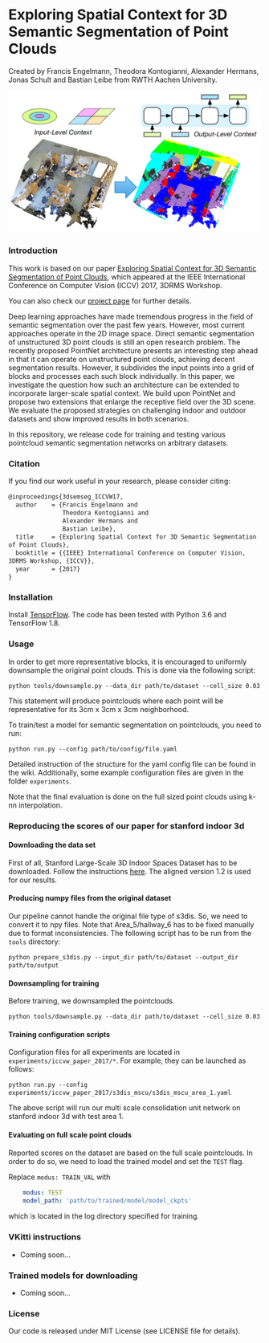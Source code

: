 # Exploring Spatial Context for 3D Semantic Segmentation of Point Clouds
Created by Francis Engelmann, Theodora Kontogianni, Alexander Hermans, Jonas Schult and Bastian Leibe 
from RWTH Aachen University.

![prediction example](doc/exploring_header.png?raw=True "dfdf")

### Introduction
This work is based on our paper 
[Exploring Spatial Context for 3D Semantic Segmentation of Point Clouds](https://www.vision.rwth-aachen.de/media/papers/PID4967025.pdf),
which appeared at the IEEE International Conference on Computer Vision (ICCV) 2017, 3DRMS Workshop. 

You can also check our [project page](https://www.vision.rwth-aachen.de/page/3dsemseg) for further details.

Deep learning approaches have made tremendous progress in the field of semantic segmentation over the past few years. However, most current approaches operate in the 2D image space. Direct semantic segmentation of unstructured 3D point clouds is still an open research problem. The recently proposed PointNet architecture presents an interesting step ahead in that it can operate on unstructured point clouds, achieving decent segmentation results. However, it subdivides the input points into a grid of blocks and processes each such block individually. In this paper, we investigate the question how such an architecture can be extended to incorporate larger-scale spatial context. We build upon PointNet and propose two extensions that enlarge the receptive field over the 3D scene. We evaluate the proposed strategies on challenging indoor and outdoor datasets and show improved results in both scenarios.

In this repository, we release code for training and testing various pointcloud semantic segmentation networks on
arbitrary datasets.

### Citation
If you find our work useful in your research, please consider citing:

    @inproceedings{3dsemseg_ICCVW17,
      author    = {Francis Engelmann and
                   Theodora Kontogianni and
                   Alexander Hermans and
                   Bastian Leibe},
      title     = {Exploring Spatial Context for 3D Semantic Segmentation of Point Clouds},
      booktitle = {{IEEE} International Conference on Computer Vision, 3DRMS Workshop, {ICCV}},
      year      = {2017}
    }

   
### Installation

Install <a href="https://www.tensorflow.org/get_started/os_setup" target="_blank">TensorFlow</a>.
The code has been tested with Python 3.6 and TensorFlow 1.8.

### Usage
In order to get more representative blocks, it is encouraged to uniformly downsample the original point clouds.
This is done via the following script:

    python tools/downsample.py --data_dir path/to/dataset --cell_size 0.03

This statement will produce pointclouds where each point will be representative for its 3cm x 3cm x 3cm neighborhood.

To train/test a model for semantic segmentation on pointclouds, you need to run:

    python run.py --config path/to/config/file.yaml
    
Detailed instruction of the structure for the yaml config file can be found in the wiki.
Additionally, some example configuration files are given in the folder `experiments`.

Note that the final evaluation is done on the full sized point clouds using k-nn interpolation.

### Reproducing the scores of our paper for stanford indoor 3d

#### Downloading the data set
First of all, Stanford Large-Scale 3D Indoor Spaces Dataset has to be downloaded.
Follow the instructions [here](https://docs.google.com/forms/d/e/1FAIpQLScDimvNMCGhy_rmBA2gHfDu3naktRm6A8BPwAWWDv-Uhm6Shw/viewform?c=0&w=1).
The aligned version 1.2 is used for our results.

#### Producing numpy files from the original dataset
Our pipeline cannot handle the original file type of s3dis. So, we need to convert it to npy files.
Note that Area_5/hallway_6 has to be fixed manually due to format inconsistencies.
The following script has to be run from the `tools` directory:

    python prepare_s3dis.py --input_dir path/to/dataset --output_dir path/to/output

#### Downsampling for training
Before training, we downsampled the pointclouds.

    python tools/downsample.py --data_dir path/to/dataset --cell_size 0.03

#### Training configuration scripts
Configuration files for all experiments are located in `experiments/iccvw_paper_2017/*`. For example, they can be
launched as follows:

    python run.py --config experiments/iccvw_paper_2017/s3dis_mscu/s3dis_mscu_area_1.yaml
    
The above script will run our multi scale consolidation unit network on stanford indoor 3d with test area 1.

#### Evaluating on full scale point clouds
Reported scores on the dataset are based on the full scale pointclouds.
In order to do so, we need to load the trained model and set the `TEST` flag.

Replace `modus: TRAIN_VAL` with 

```yaml
    modus: TEST
    model_path: 'path/to/trained/model/model_ckpts'
```
which is located in the log directory specified for training.


### VKitti instructions
* Coming soon...

### Trained models for downloading
* Coming soon...

### License
Our code is released under MIT License (see LICENSE file for details).
